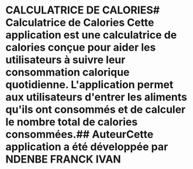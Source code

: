 # CALCULATRICE DE CALORIES# Calculatrice de Calories  Cette application est une calculatrice de calories conçue pour aider les utilisateurs à suivre leur consommation calorique quotidienne. L'application permet aux utilisateurs d'entrer les aliments qu'ils ont consommés et de calculer le nombre total de calories consommées.## AuteurCette application a été développée par NDENBE FRANCK IVAN


